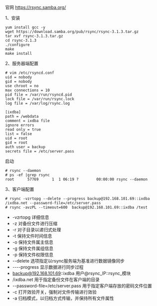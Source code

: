 官网
https://rsync.samba.org/  

1、安装  
```
yum install gcc -y
wget https://download.samba.org/pub/rsync/rsync-3.1.3.tar.gz
tar xvf rsync-3.1.3.tar.gz
cd rsync-3.1.3
./configure
make 
make install
```  

2、服务器端配置  
```
# vim /etc/rsyncd.conf 
uid = nobody
gid = nobody
use chroot = no
max connections = 10
pid file = /var/run/rsyncd.pid
lock file = /var/run/rsync.lock
log file = /var/log/rsync.log

[ixdba]
path = /webdata
comment = ixdba file
ignore errors
read only = true
list = false
uid = root
gid = root
auth user = backup
secrets file = /etc/server.pass
```  

启动  
```
# rsync --daemon
# ps -ef |grep rsync
root      57769      1  1 06:19 ?        00:00:00 rsync --daemon
```  

3、客户端配置  

```
# rsync -vzrtopg --delete --progress backup@192.168.101.69::ixdba /ixdba.net --password-file=/etc/server.pass
# rsync -avzPL --timeout=600  backup@192.168.101.69::ixdba /test
```
- -vzrtopg 详细信息
- -z 对备份文件进行压缩
- -r 对子目录以递归式处理
- -t 保持文件时间信息
- -o 保持文件属主信息
- -g 保持文件属组信息
- -p 保持文件权限信息
- --delete 选项指定以rsync服务端为基准进行数据镜像同步
- ----progress 显示数据进行同步过程
- backup@192.168.101.69::ixdba 用户@rsync_IP::rsync_模块
- /ixdba.net 用于指定备份文件在客户端的目录
- --password-file=/etc/server.pass 用于指定客户端存放的密码文件位置
- -c 打开效验开关，强制对文件传输进行效验
- -a 归档模式，以归档方式传输，并保持所有文件属性
